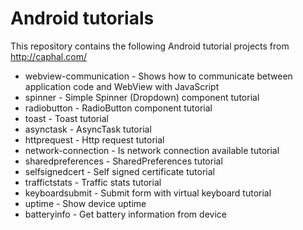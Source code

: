 Android tutorials
=================

This repository contains the following Android tutorial projects from http://caphal.com/

* webview-communication - Shows how to communicate between application code and WebView with JavaScript
* spinner               - Simple Spinner (Dropdown) component tutorial
* radiobutton           - RadioButton component tutorial
* toast                 - Toast tutorial
* asynctask             - AsyncTask tutorial
* httprequest           - Http request tutorial
* network-connection    - Is network connection available tutorial
* sharedpreferences     - SharedPreferences tutorial
* selfsignedcert        - Self signed certificate tutorial
* traffictstats         - Traffic stats tutorial
* keyboardsubmit        - Submit form with virtual keyboard tutorial
* uptime                - Show device uptime
* batteryinfo           - Get battery information from device
